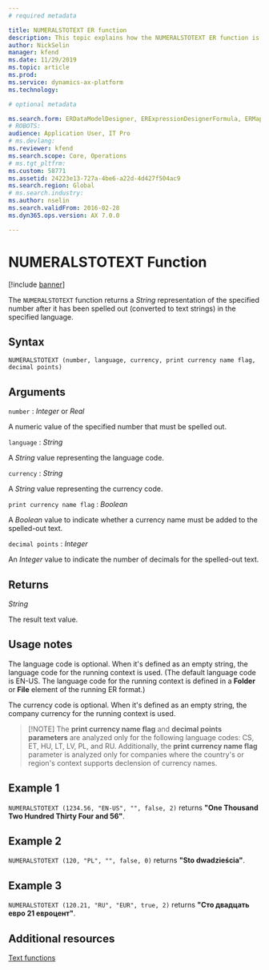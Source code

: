 ```yaml
---
# required metadata

title: NUMERALSTOTEXT ER function
description: This topic explains how the NUMERALSTOTEXT ER function is used
author: NickSelin
manager: kfend
ms.date: 11/29/2019
ms.topic: article
ms.prod: 
ms.service: dynamics-ax-platform
ms.technology: 

# optional metadata

ms.search.form: ERDataModelDesigner, ERExpressionDesignerFormula, ERMappedFormatDesigner, ERModelMappingDesigner
# ROBOTS: 
audience: Application User, IT Pro
# ms.devlang: 
ms.reviewer: kfend
ms.search.scope: Core, Operations
# ms.tgt_pltfrm: 
ms.custom: 58771
ms.assetid: 24223e13-727a-4be6-a22d-4d427f504ac9
ms.search.region: Global
# ms.search.industry: 
ms.author: nselin
ms.search.validFrom: 2016-02-28
ms.dyn365.ops.version: AX 7.0.0

---
```


# <a name="NUMERALSTOTEXT">NUMERALSTOTEXT Function</a>

[!include [banner](../includes/banner.md)]

The `NUMERALSTOTEXT` function returns a *String* representation of the specified number after it has been spelled out (converted to text strings) in the specified language.

## Syntax

```
NUMERALSTOTEXT (number, language, currency, print currency name flag, decimal points)
```

## Arguments

`number` : *Integer* or *Real*

A numeric value of the specified number that must be spelled out.

`language` : *String*

A *String* value representing the language code.

`currency` : *String*

A *String* value representing the currency code.

`print currency name flag` : *Boolean*

A *Boolean* value to indicate whether a currency name must be added to the spelled-out text.

`decimal points` : *Integer*

An *Integer* value to indicate the number of decimals for the spelled-out text.

## Returns

*String*

The result text value.

## Usage notes

The language code is optional. When it's defined as an empty string, the language code for the running context is used. (The default language code is EN-US. The language code for the running context is defined in a **Folder** or **File** element of the running ER format.)

The currency code is optional. When it's defined as an empty string, the company currency for the running context is used.

> [!NOTE] The **print currency name flag** and **decimal points parameters** are analyzed only for the following language codes: CS, ET, HU, LT, LV, PL, and RU. Additionally, the **print currency name flag** parameter is analyzed only for companies where the country's or region's context supports declension of currency names.

## Example 1

`NUMERALSTOTEXT (1234.56, "EN-US", "", false, 2)` returns **"One Thousand Two Hundred Thirty Four and 56"**.

## Example 2

`NUMERALSTOTEXT (120, "PL", "", false, 0)` returns **"Sto dwadzieścia"**. 

## Example 3

`NUMERALSTOTEXT (120.21, "RU", "EUR", true, 2)` returns **"Сто двадцать евро 21 евроцент"**.

## Additional resources

[Text functions](er-functions-category-text.md)
